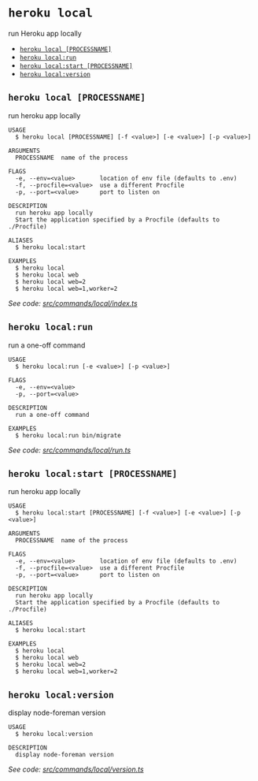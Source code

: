 `heroku local`
==============

run Heroku app locally

* [`heroku local [PROCESSNAME]`](#heroku-local-processname)
* [`heroku local:run`](#heroku-localrun)
* [`heroku local:start [PROCESSNAME]`](#heroku-localstart-processname)
* [`heroku local:version`](#heroku-localversion)

## `heroku local [PROCESSNAME]`

run heroku app locally

```
USAGE
  $ heroku local [PROCESSNAME] [-f <value>] [-e <value>] [-p <value>]

ARGUMENTS
  PROCESSNAME  name of the process

FLAGS
  -e, --env=<value>       location of env file (defaults to .env)
  -f, --procfile=<value>  use a different Procfile
  -p, --port=<value>      port to listen on

DESCRIPTION
  run heroku app locally
  Start the application specified by a Procfile (defaults to ./Procfile)

ALIASES
  $ heroku local:start

EXAMPLES
  $ heroku local
  $ heroku local web
  $ heroku local web=2
  $ heroku local web=1,worker=2
```

_See code: [src/commands/local/index.ts](https://github.com/heroku/cli/blob/v10.13.3-beta.0/packages/cli/src/commands/local/index.ts)_

## `heroku local:run`

run a one-off command

```
USAGE
  $ heroku local:run [-e <value>] [-p <value>]

FLAGS
  -e, --env=<value>
  -p, --port=<value>

DESCRIPTION
  run a one-off command

EXAMPLES
  $ heroku local:run bin/migrate
```

_See code: [src/commands/local/run.ts](https://github.com/heroku/cli/blob/v10.13.3-beta.0/packages/cli/src/commands/local/run.ts)_

## `heroku local:start [PROCESSNAME]`

run heroku app locally

```
USAGE
  $ heroku local:start [PROCESSNAME] [-f <value>] [-e <value>] [-p <value>]

ARGUMENTS
  PROCESSNAME  name of the process

FLAGS
  -e, --env=<value>       location of env file (defaults to .env)
  -f, --procfile=<value>  use a different Procfile
  -p, --port=<value>      port to listen on

DESCRIPTION
  run heroku app locally
  Start the application specified by a Procfile (defaults to ./Procfile)

ALIASES
  $ heroku local:start

EXAMPLES
  $ heroku local
  $ heroku local web
  $ heroku local web=2
  $ heroku local web=1,worker=2
```

## `heroku local:version`

display node-foreman version

```
USAGE
  $ heroku local:version

DESCRIPTION
  display node-foreman version
```

_See code: [src/commands/local/version.ts](https://github.com/heroku/cli/blob/v10.13.3-beta.0/packages/cli/src/commands/local/version.ts)_
